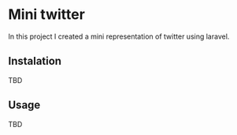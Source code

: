 # Mini twitter

In this project I created a mini representation of twitter using laravel.

## Instalation

TBD

## Usage

TBD
